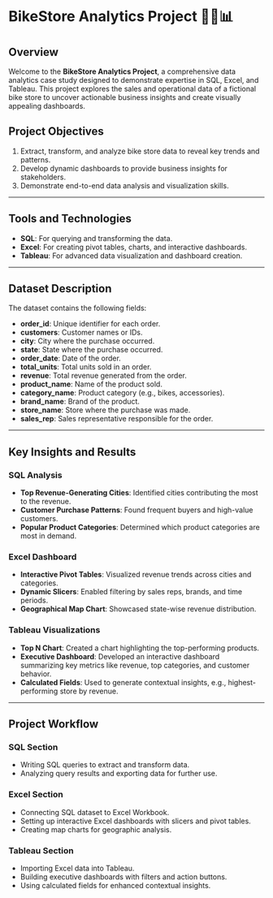 # BikeStore Analytics Project 🚴‍♂️📊

## Overview
Welcome to the **BikeStore Analytics Project**, a comprehensive data analytics case study designed to demonstrate expertise in SQL, Excel, and Tableau. This project explores the sales and operational data of a fictional bike store to uncover actionable business insights and create visually appealing dashboards.

## Project Objectives
1. Extract, transform, and analyze bike store data to reveal key trends and patterns.
2. Develop dynamic dashboards to provide business insights for stakeholders.
3. Demonstrate end-to-end data analysis and visualization skills.

---

## Tools and Technologies
- **SQL**: For querying and transforming the data.
- **Excel**: For creating pivot tables, charts, and interactive dashboards.
- **Tableau**: For advanced data visualization and dashboard creation.

---

## Dataset Description
The dataset contains the following fields:
- **order_id**: Unique identifier for each order.
- **customers**: Customer names or IDs.
- **city**: City where the purchase occurred.
- **state**: State where the purchase occurred.
- **order_date**: Date of the order.
- **total_units**: Total units sold in an order.
- **revenue**: Total revenue generated from the order.
- **product_name**: Name of the product sold.
- **category_name**: Product category (e.g., bikes, accessories).
- **brand_name**: Brand of the product.
- **store_name**: Store where the purchase was made.
- **sales_rep**: Sales representative responsible for the order.

---

## Key Insights and Results
### SQL Analysis
- **Top Revenue-Generating Cities**: Identified cities contributing the most to the revenue.
- **Customer Purchase Patterns**: Found frequent buyers and high-value customers.
- **Popular Product Categories**: Determined which product categories are most in demand.

### Excel Dashboard
- **Interactive Pivot Tables**: Visualized revenue trends across cities and categories.
- **Dynamic Slicers**: Enabled filtering by sales reps, brands, and time periods.
- **Geographical Map Chart**: Showcased state-wise revenue distribution.

### Tableau Visualizations
- **Top N Chart**: Created a chart highlighting the top-performing products.
- **Executive Dashboard**: Developed an interactive dashboard summarizing key metrics like revenue, top categories, and customer behavior.
- **Calculated Fields**: Used to generate contextual insights, e.g., highest-performing store by revenue.

---

## Project Workflow
### SQL Section
- Writing SQL queries to extract and transform data.
- Analyzing query results and exporting data for further use.

### Excel Section
- Connecting SQL dataset to Excel Workbook.
- Setting up interactive Excel dashboards with slicers and pivot tables.
- Creating map charts for geographic analysis.

### Tableau Section
- Importing Excel data into Tableau.
- Building executive dashboards with filters and action buttons.
- Using calculated fields for enhanced contextual insights.
